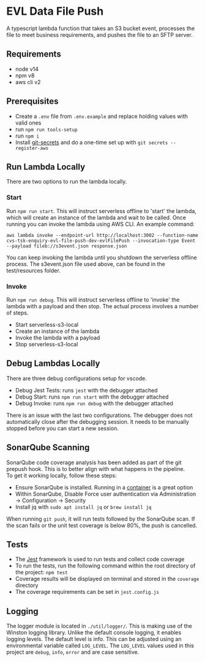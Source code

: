 # EVL Data File Push

A typescript lambda function that takes an S3 bucket event, processes the file to meet business requirements, and pushes the file to an SFTP server.

## Requirements

- node v14
- npm v8
- aws cli v2

## Prerequisites

- Create a `.env` file from `.env.example` and replace holding values with valid ones
- run `npm run tools-setup`
- run `npm i`
- Install [git-secrets](https://github.com/awslabs/git-secrets) and do a one-time set up with `git secrets --register-aws`

## Run Lambda Locally

There are two options to run the lambda locally.

### Start

Run `npm run start`. This will instruct serverless offline to 'start' the lambda, which will create an instance of the lambda and wait to be called. Once running you can invoke the lambda using AWS CLI. An example command:

```
aws lambda invoke --endpoint-url http://localhost:3002 --function-name cvs-tsk-enquiry-evl-file-push-dev-evlFilePush --invocation-type Event --payload fileb://s3event.json response.json
```

You can keep invoking the lambda until you shutdown the serverless offline process. The s3event.json file used above, can be found in the test/resources folder.

### Invoke

Run `npm run debug`. This will instruct serverless offline to 'invoke' the lambda with a payload and then stop. The actual process involves a number of steps.

- Start serverless-s3-local
- Create an instance of the lambda
- Invoke the lambda with a payload
- Stop serverless-s3-local

## Debug Lambdas Locally

There are three debug configurations setup for vscode.

- Debug Jest Tests: runs `jest` with the debugger attached
- Debug Start: runs `npm run start` with the debugger attached
- Debug Invoke: runs `npm run debug` with the debugger attached

There is an issue with the last two configurations. The debugger does not automatically close after the debugging session. It needs to be manually stopped before you can start a new session.

## SonarQube Scanning

SonarQube code coverage analysis has been added as part of the git prepush hook. This is to better align with what happens in the pipeline.  
To get it working locally, follow these steps:

- Ensure SonarQube is installed. Running in a [container](https://hub.docker.com/_/sonarqube) is a great option
- Within SonarQube, Disable Force user authentication via Administration -> Configuration -> Security
- Install jq with `sudo apt install jq` or `brew install jq`

When running `git push`, it will run tests followed by the SonarQube scan. If the scan fails or the unit test coverage is below 80%, the push is cancelled.

## Tests

- The [Jest](https://jestjs.io/) framework is used to run tests and collect code coverage
- To run the tests, run the following command within the root directory of the project: `npm test`
- Coverage results will be displayed on terminal and stored in the `coverage` directory
- The coverage requirements can be set in `jest.config.js`

## Logging

The logger module is located in `./util/logger/`. This is making use of the Winston logging library. Unlike the default console logging, it enables logging levels. The default level is info. This can be adjusted using an environmental variable called `LOG_LEVEL`. The `LOG_LEVEL` values used in this project are `debug`, `info`, `error` and are case sensitive.
